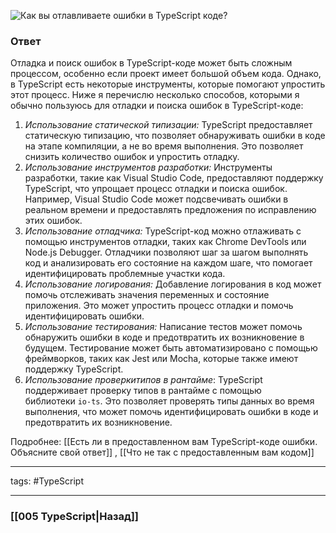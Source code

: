 ![Как вы отлавливаете ошибки в TypeScript коде?](https://youtu.be/DQ0BLu6rZYc?t=802)

### Ответ

Отладка и поиск ошибок в TypeScript-коде может быть сложным процессом, особенно если проект имеет большой объем кода. Однако, в TypeScript есть некоторые инструменты, которые помогают упростить этот процесс. Ниже я перечислю несколько способов, которыми я обычно пользуюсь для отладки и поиска ошибок в TypeScript-коде:

1.  *Использование статической типизации:* TypeScript предоставляет статическую типизацию, что позволяет обнаруживать ошибки в коде на этапе компиляции, а не во время выполнения. Это позволяет снизить количество ошибок и упростить отладку.
2.  *Использование инструментов разработки:* Инструменты разработки, такие как Visual Studio Code, предоставляют поддержку TypeScript, что упрощает процесс отладки и поиска ошибок. Например, Visual Studio Code может подсвечивать ошибки в реальном времени и предоставлять предложения по исправлению этих ошибок.
3.  *Использование отладчика:* TypeScript-код можно отлаживать с помощью инструментов отладки, таких как Chrome DevTools или Node.js Debugger. Отладчики позволяют шаг за шагом выполнять код и анализировать его состояние на каждом шаге, что помогает идентифицировать проблемные участки кода.
4.  *Использование логирования:* Добавление логирования в код может помочь отслеживать значения переменных и состояние приложения. Это может упростить процесс отладки и помочь идентифицировать ошибки.
5.  *Использование тестирования:* Написание тестов может помочь обнаружить ошибки в коде и предотвратить их возникновение в будущем. Тестирование может быть автоматизировано с помощью фреймворков, таких как Jest или Mocha, которые также имеют поддержку TypeScript.
6.  *Использование проверкитипов в рантайме*: TypeScript поддерживает проверку типов в рантайме с помощью библиотеки `io-ts`. Это позволяет проверять типы данных во время выполнения, что может помочь идентифицировать ошибки в коде и предотвратить их возникновение.

Подробнее: [[Есть ли в предоставленном вам TypeScript-коде ошибки. Объясните свой ответ]] , [[Что не так с предоставленным вам кодом]]

___
tags: #TypeScript 

_____

### [[005 TypeScript|Назад]]